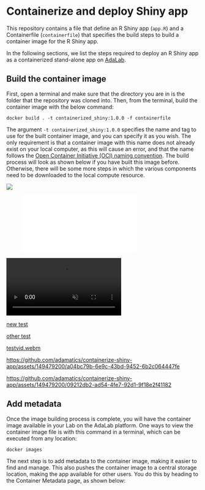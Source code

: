 # Containerize and deploy Shiny app
This repository contains a file that define an R Shiny app (`app.R`) and a Containerfile (`containerfile`) that specifies the build steps to build a container image for the R Shiny app.

In the following sections, we list the steps required to deploy an R Shiny app as a containerized stand-alone app on [AdaLab](https://adamatics.com/index.php/platform-2/).

## Build the container image
First, open a terminal and make sure that the directory you are in is the folder that the repository was cloned into. Then, from the terminal, build the container image with the below command:

```docker build . -t containerized_shiny:1.0.0 -f containerfile```

The argument `-t containerized_shiny:1.0.0` specifies the name and tag to use for the built container image, and you can specify it as you wish. The only requirement is that a container image with this name does not already exist on your local computer, as this will cause an error, and that the name follows the [Open Container Initiative (OCI) naming convention](https://github.com/containers/image/blob/main/docker/reference/regexp.go). The build process will look as shown below if you have built this image before. Otherwise, there will be some more steps in which the various components need to be downloaded to the local compute resource.

![]("assets/testvid.mp4")


<figure class="video_container">
  <iframe src="assets/testvid.mp4" frameborder="0" allowfullscreen="true"> 
</iframe>
</figure>


<video id="myBGvid" autoplay muted loop>
<source src="https://github.com/adamatics/containerize-shiny-app/blob/main/assets/testvid.mp4" type="video/mp4">
</video>



[new test](https://github.com/adamatics/containerize-shiny-app/assets/149479200/testvid.webm)


[other test](assets/149479200/93066292-9fe4-4bd5-906d-705578913aed)

[testvid.webm](https://github.com/adamatics/containerize-shiny-app/assets/149479200/93066292-9fe4-4bd5-906d-705578913aed)


https://github.com/adamatics/containerize-shiny-app/assets/149479200/a04bc79b-6e9c-43bd-9452-6b2c064447fe



https://github.com/adamatics/containerize-shiny-app/assets/149479200/09212db2-ad54-4fe7-92d1-9f18e2f41182



## Add metadata
Once the image building process is complete, you will have the container image available in your Lab on the AdaLab platform. One ways to view the container image file is with this command in a terminal, which can be executed from any location:

```docker images```

The next step is to add metadata to the container image, making it easier to find and manage. This also pushes the container image to a central storage location, making the app available for other users. You do this by heading to the Container Metadata page, as shown below:
